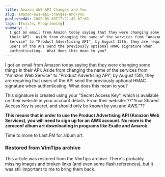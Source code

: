 ```yaml
---
title: Amazon AWS API Changes and You
slug: amazon-aws-api-changes-and-you
publishedAt: 2009-05-08T17:21:47-07:00
tags: [Exaile, Programming]
summary: |
  I got an email from Amazon today saying that they were changing some things in
  their API.  Aside from changing the name of the services from "Amazon Web
  Service" to "Product Advertising API", by August 15th, they are requiring that
  users of the API send the previously optional HMAC signature when
  authenticating.  What does this mean to you?
---
```

I got an email from Amazon today saying that they were changing some things in
their API.  Aside from changing the name of the services from "Amazon Web
Service" to "Product Advertising API", by August 15th, they are requiring that
users of the API send the previously optional HMAC signature when
authenticating.  What does this mean to you?

This signature is created using your "Secret Access Key", which is available on
their website in your account details.  From their website: ??"Your Shared
Access Key is secret, and should only be known by you and AWS."??

**This means that in order to use the Product Advertising API (Amazon Web
Services), you will need to sign up for an AWS account.  No more is the
zeroconf album art downloading in programs like Exaile and Amarok**.

Time to move to Last.FM for album art.

<div class="restored-from-archive">
  <h3>Restored from VimTips archive</h3>
  <p>
  This article was restored from the VimTips archive. There's probably
  missing images and broken links (and even some flash references), but it
  was still important to me to bring them back.
  </p>
</div>
